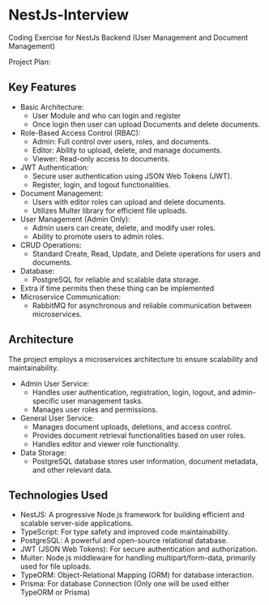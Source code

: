 # NestJs-Interview

Coding Exercise for NestJs Backend (User Management and Document Management)

Project Plan:

## Key Features

- Basic Architecture:
  - User Module and who can login and register
  - Once login then user can upload Documents and delete documents.
- Role-Based Access Control (RBAC):
  - Admin: Full control over users, roles, and documents.
  - Editor: Ability to upload, delete, and manage documents.
  - Viewer: Read-only access to documents.
- JWT Authentication:
  - Secure user authentication using JSON Web Tokens (JWT).
  - Register, login, and logout functionalities.
- Document Management:
  - Users with editor roles can upload and delete documents.
  - Utilizes Multer library for efficient file uploads.
- User Management (Admin Only):
  - Admin users can create, delete, and modify user roles.
  - Ability to promote users to admin roles.
- CRUD Operations:
  - Standard Create, Read, Update, and Delete operations for users and documents.
- Database:
  - PostgreSQL for reliable and scalable data storage.
- Extra if time permits then these thing can be implemented
- Microservice Communication:
  - RabbitMQ for asynchronous and reliable communication between microservices.

## Architecture

The project employs a microservices architecture to ensure scalability and maintainability.

- Admin User Service:
  - Handles user authentication, registration, login, logout, and admin-specific user management tasks.
  - Manages user roles and permissions.
- General User Service:
  - Manages document uploads, deletions, and access control.
  - Provides document retrieval functionalities based on user roles.
  - Handles editor and viewer role functionality.
- Data Storage:
  - PostgreSQL database stores user information, document metadata, and other relevant data.

## Technologies Used

- NestJS: A progressive Node.js framework for building efficient and scalable server-side applications.
- TypeScript: For type safety and improved code maintainability.
- PostgreSQL: A powerful and open-source relational database.
- JWT (JSON Web Tokens): For secure authentication and authorization.
- Multer: Node.js middleware for handling multipart/form-data, primarily used for file uploads.
- TypeORM: Object-Relational Mapping (ORM) for database interaction.
- Prisma: For database Connection (Only one will be used either TypeORM or Prisma)
